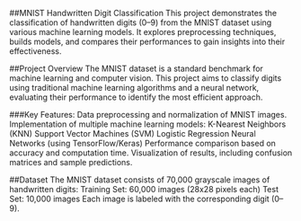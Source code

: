 ##MNIST Handwritten Digit Classification
This project demonstrates the classification of handwritten digits (0–9) from the MNIST dataset using various machine learning models. It explores preprocessing techniques, builds models, and compares their performances to gain insights into their effectiveness.

##Project Overview
The MNIST dataset is a standard benchmark for machine learning and computer vision. This project aims to classify digits using traditional machine learning algorithms and a neural network, evaluating their performance to identify the most efficient approach.

###Key Features:
Data preprocessing and normalization of MNIST images.
Implementation of multiple machine learning models:
K-Nearest Neighbors (KNN)
Support Vector Machines (SVM)
Logistic Regression
Neural Networks (using TensorFlow/Keras)
Performance comparison based on accuracy and computation time.
Visualization of results, including confusion matrices and sample predictions.

##Dataset
The MNIST dataset consists of 70,000 grayscale images of handwritten digits:
Training Set: 60,000 images (28x28 pixels each)
Test Set: 10,000 images
Each image is labeled with the corresponding digit (0–9).
